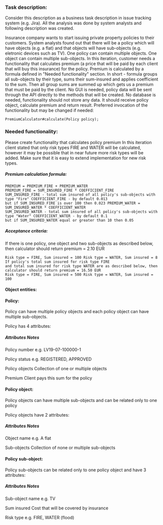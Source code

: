 ### Task description: 

Consider this description as a business task description in issue tracking system (e.g. Jira). All the analysis was done by system analysts and following description was created. 

Insurance company wants to start issuing private property policies to their customers. System analysts found out that there will be a policy which will have objects (e.g. a flat) and that objects will have sub-objects (e.g. eletronic devices such as TV). One policy can contain multiple objects. One object can contain multiple sub-objects. In this iteration, customer needs a functionality that calculates premium (a price that will be paid by each client that will buy this insurance) for the policy. 
Premium is calculated by a formula defined in "Needed functionality" section. In short - formula groups all sub-objects by their type, sums their sum-insured and applies coefficient to the sum. Then all group sums are summed up which gets us a premium that must be paid by the client. 
No GUI is needed, policy data will be sent through the API directly to the methods that will be created. No database is needed, functionality should not store any data. It should receive policy object, calculate premium and return result. 
Preferred invocation of the functionality but may be changed if needed: 
```
PremiumCalculator#calculate(Policy policy); 
```
### Needed functionality: 

Please create functionality that calculates policy premium 
In this iteration client stated that only risk types FIRE and WATER will be calculated, however it may be possible that in near future more risk types will be added. Make sure that it is easy to extend implementation for new risk types. 
##### Premium calculation formula: 

```
PREMIUM = PREMIUM_FIRE + PREMIUM_WATER 
PREMIUM_FIRE = SUM_INSURED_FIRE * COEFFICIENT_FIRE 
SUM_INSURED_FIRE - total sum insured of all policy's sub-objects with type "Fire" COEFFICIENT_FIRE - by default 0.013 
but if SUM_INSURED_FIRE is over 100 then 0.023 PREMIUM_WATER = SUM_INSURED_WATER * COEFFICIENT_WATER 
SUM_INSURED_WATER - total sum insured of all policy's sub-objects with type "Water" COEFFICIENT_WATER - by default 0.1 
but if SUM_INSURED_WATER equal or greater than 10 then 0.05 
```
##### Acceptance criteria: 

If there is one policy, one object and two sub-objects as described below, then calculator should return premium = 2.10 EUR 
```
Risk type = FIRE, Sum insured = 100 Risk type = WATER, Sum insured = 8 If policy's total sum insured for risk type FIRE 
and total sum insured for risk type WATER are as described below, then calculator should return premium = 16.50 EUR 
Risk type = FIRE, Sum insured = 500 Risk type = WATER, Sum insured = 100 
```
#### Object entities:
 
#### Policy:
 
Policy can have multiple policy objects and each policy object can have multiple sub-objects. 

Policy has 4 attributes: 

##### Attributes      Notes 

Policy number   e.g. LV19-07-100000-1 

Policy status   e.g. REGISTERED, APPROVED 

Policy objects  Collection of one or multiple objects 

Premium         Client pays this sum for the policy 

#### Policy object: 

Policy objects can have multiple sub-objects and can be related only to one policy

Policy objects have 2 attributes: 

##### Attributes      Notes 

Object          name e.g. A flat 

Sub-objects     Collection of none or multiple sub-objects 

#### Policy sub-object: 

Policy sub-objects can be related only to one policy object and have 3 attributes: 

##### Attributes      Notes 

Sub-object name e.g. TV 

Sum insured     Cost that will be covered by insurance 

Risk type       e.g. FIRE, WATER (flood) 
